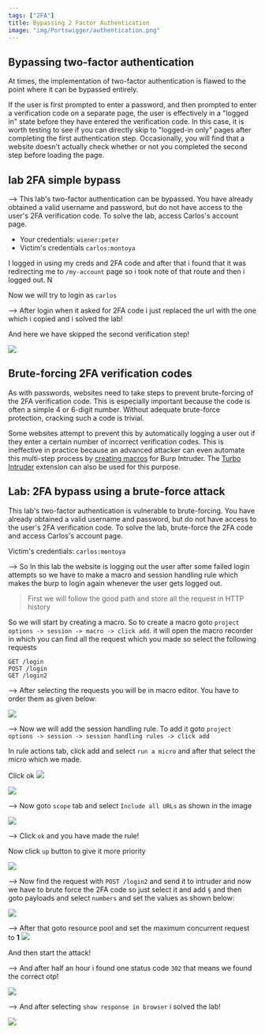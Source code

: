 ```yaml
---
tags: ["2FA"]
title: Bypassing 2 Factor Authentication
image: "img/Portswigger/authentication.png"
---
```


## Bypassing two-factor authentication

At times, the implementation of two-factor authentication is flawed to the point where it can be bypassed entirely.

If the user is first prompted to enter a password, and then prompted to enter a verification code on a separate page, the user is effectively in a "logged in" state before they have entered the verification code. In this case, it is worth testing to see if you can directly skip to "logged-in only" pages after completing the first authentication step. Occasionally, you will find that a website doesn't actually check whether or not you completed the second step before loading the page.

## lab 2FA simple bypass

--> This lab's two-factor authentication can be bypassed. You have already obtained a valid username and password, but do not have access to the user's 2FA verification code. To solve the lab, access Carlos's account page.

- Your credentials: `wiener:peter`
- Victim's credentials `carlos:montoya`

I logged in using my creds and 2FA code and after that i found that it was redirecting me to `/my-account` page so i took note of that route and then i logged out. N

Now we will try to login as `carlos`

--> After login when it asked for 2FA code i just replaced the url with the one which i copied and i solved the lab!

And here we have skipped the second verification step!

![](Attachments/Pastedimage20220203131027.png)

## Brute-forcing 2FA verification codes

As with passwords, websites need to take steps to prevent brute-forcing of the 2FA verification code. This is especially important because the code is often a simple 4 or 6-digit number. Without adequate brute-force protection, cracking such a code is trivial.

Some websites attempt to prevent this by automatically logging a user out if they enter a certain number of incorrect verification codes. This is ineffective in practice because an advanced attacker can even automate this multi-step process by [creating macros](https://portswigger.net/burp/documentation/desktop/options/sessions#macros) for Burp Intruder. The [Turbo Intruder](https://portswigger.net/bappstore/9abaa233088242e8be252cd4ff534988) extension can also be used for this purpose.

## Lab: 2FA bypass using a brute-force attack

This lab's two-factor authentication is vulnerable to brute-forcing. You have already obtained a valid username and password, but do not have access to the user's 2FA verification code. To solve the lab, brute-force the 2FA code and access Carlos's account page.

Victim's credentials: `carlos:montoya`

--> So In this lab the website is logging out the user after some failed login attempts so we have to make a macro and session handling rule which makes the burp to login again whenever the user gets logged out.

> First we will follow the good path and store all the request in HTTP history

So we will start by creating a macro. So to create a macro goto `project options -> session -> macro -> click add`. it will open the macro recorder in which you can find all the request which you made so select the following requests

```
GET /login
POST /login
GET /login2
```

--> After selecting the requests you will be in macro editor. You have to order them as given below:

![](Attachments/Pastedimage20220203140523.png)

--> Now we will add the session handling rule. To add it goto `project options -> session -> session handling rules -> click add`

In rule actions tab, click add and select `run a micro` and after that select the micro which we made.

Click ok
![](Attachments/Pastedimage20220203140736.png)

![](Attachments/Pastedimage20220203140751.png)

--> Now goto `scope` tab and select `Include all URLs` as shown in the image

![](Attachments/Pastedimage20220203140856.png)

--> Click `ok` and you have made the rule!

Now click `up` button to give it more priority

![](Attachments/Pastedimage20220203140926.png)

--> Now find the request with `POST /login2` and send it to intruder and now we have to brute force the 2FA code so just select it and add `§` and then goto payloads and select `numbers` and set the values as shown below:

![](Attachments/Pastedimage20220203141141.png)

--> After that goto resource pool and set the maximum concurrent request to **1**
![](Attachments/Pastedimage20220203141201.png)

And then start the attack!

--> And after half an hour i found one status code `302` that means we found the correct otp!

![](Attachments/Pastedimage20220204120050.png)

--> And after selecting `show response in browser` i solved the lab!

![](Attachments/Pastedimage20220204120419.png)